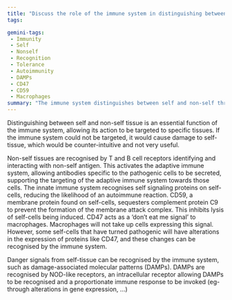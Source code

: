 ```yaml
---
title: "Discuss the role of the immune system in distinguishing between self and non-self tissues. How does the immune system react to danger signals from self tissues?"
tags:

gemini-tags:
 - Immunity
 - Self
 - Nonself
 - Recognition
 - Tolerance
 - Autoimmunity
 - DAMPs
 - CD47
 - CD59
 - Macrophages
summary: "The immune system distinguishes between self and non-self through a combination of T/B cell antigen recognition, innate self-cell signaling like CD59 and CD47, and the detection of danger signals like DAMPs, ensuring targeted responses while minimizing autoimmune reactions."
---
```

Distinguishing between self and non-self tissue is an essential function of the immune system, allowing its action to be targeted to specific tissues. If the immune system could not be targeted, it would cause damage to self-tissue, which would be counter-intuitive and not very useful. 

Non-self tissues are recognised by T and B cell receptors identifying and interacting with non-self antigen. This activates the adaptive immune system, allowing antibodies specific to the pathogenic cells to be secreted, supporting the targeting of the adaptive immune system towards those cells. 
The innate immune system recognises self signaling proteins on self-cells, reducing the likelihood of an autoimmune reaction. CD59, a membrane protein found on self-cells, sequesters complement protein C9 to prevent the formation of the membrane attack complex. This inhibits lysis of self-cells being induced. 
CD47 acts as a ‘don’t eat me signal’ to macrophages. Macrophages will not take up cells expressing this signal. However, some self-cells that have turned pathogenic will have alterations in the expression of proteins like CD47, and these changes can be recognised by the immune system. 

Danger signals from self-tissue can be recognised by the immune system, such as damage-associated molecular patterns (DAMPs). DAMPs are recognised by NOD-like receptors, an intracellular receptor allowing DAMPs to be recognised and a proportionate immune response to be invoked (eg- through alterations in gene expression, …)